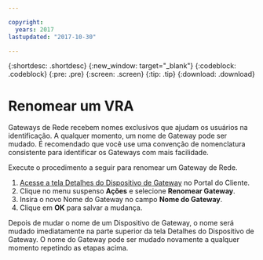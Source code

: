 ```yaml
---

copyright:
  years: 2017
lastupdated: "2017-10-30"

---
```


{:shortdesc: .shortdesc}
{:new_window: target="_blank"}
{:codeblock: .codeblock}
{:pre: .pre}
{:screen: .screen}
{:tip: .tip}
{:download: .download}

# Renomear um VRA

Gateways de Rede recebem nomes exclusivos que ajudam os usuários na identificação. A qualquer momento, um nome de Gateway pode ser mudado. É recomendado que você use uma convenção de nomenclatura consistente para identificar os Gateways com mais facilidade.

Execute o procedimento a seguir para renomear um Gateway de Rede.

1. [Acesse a tela Detalhes do Dispositivo de Gateway](access-gateway-details.html) no Portal do Cliente. 
2. Clique no menu suspenso **Ações** e selecione **Renomear Gateway**.
3. Insira o novo Nome do Gateway no campo **Nome do Gateway**.
4. Clique em **OK** para salvar a mudança. 

Depois de mudar o nome de um Dispositivo de Gateway, o nome será mudado imediatamente na parte superior da tela Detalhes do Dispositivo de Gateway. O nome do Gateway pode ser mudado novamente a qualquer momento repetindo as etapas acima.
